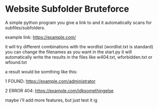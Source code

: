 # Website Subfolder Bruteforce
A simple python program you give a link to and it automatically scans for subfiles/subfolders.

example link: https://example.com/

it will try different combinations with the wordlist (wordlist.txt is standard)
you can change the filenames as you want in the start.py
it will automatically write the results in the files like w404.txt, wforbidden.txt or wfound.txt

a result would be somthing like this:

1 FOUND: https://example.com/administrator

2 ERROR 404: https://example.com/idksomethingelse


maybe i'll add more features, but just test it ig
